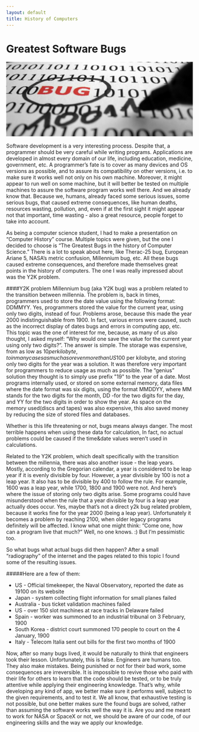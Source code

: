 ```yaml
---
layout: default
title: History of Computers
---
```

# Greatest Software Bugs

<div class="custom-image"><img src="images/bug-software.png" /></div>

Software development is a very interesting process. Despite that, a programmer should be very careful while writing programs. Applications are developed in almost every domain of our life, including education, medicine, government, etc. A programmer’s fate is to cover as many devices and OS versions as possible, and to assure its compatibility on other versions, i.e. to make sure it works well not only on his own machine.  Moreover, it might appear to run well on some machine, but it will better be tested on multiple machines to assure the software program works well there. And we already know that. Because we, humans, already faced some serious issues, some serious bugs, that caused extreme consequences, like human deaths, resources wasting, pollution, and, even if at the first sight it might appear not that important, time wasting - also a great resource, people forget to take into account. <br />


As being a computer science student, I had to make a presentation on “Computer History” course. Multiple topics were given, but the one I decided to choose is “The Greatest Bugs in the history of Computer Science.” There is a lot to speak about here, like  Therac-25 bug,  European Ariane 5, NASA’s metric confusion, Millennium bug, etc. All these bugs caused extreme consequences, and therefore made themselves great points in the history of computers. The one I was really impressed about was the Y2K problem.

####Y2K problem
Millennium bug (aka Y2K bug) was a problem related to the transition between millennia. The problem is, back in times, programmers used to store the date value using the following format: DDMMYY. Yes, programmers stored the value for the current year, using only two digits, instead of four. Problems arose, because this made the year 2000 indistinguishable from 1900. In fact, various errors were caused, such as the incorrect display of dates bugs and errors in computing app, etc. This topic was the one of interest for me, because, as many of us also thought, I asked myself: “Why would one save the value for the current year using only two digits?”. The answer is simple. The storage was expensive, from as low as $10 per kilobyte, to in many cases as much as or even more than US$100 per kilobyte, and storing only two digits for the year was a solution. It was therefore very important for programmers to reduce usage as much as possible. The “genius” solution they thought is to simply use prefix "19" to the year of a date. Most programs internally used, or stored on some external memory, data files where the date format was six digits, using the format MMDDYY, where MM stands for the two digits for the month, DD -for the two digits for the day, and YY for the two digits in order to show the year. As space on the memory used(discs and tapes) was also expensive, this also saved money by reducing the size of stored files and databases.<br />

Whether is this life threatening or not, bugs means always danger. The most terrible happens when using these data for calculation, In fact, no actual problems could be caused if the time&date values weren’t used in calculations. <br />

Related to the Y2K problem, which dealt specifically with the transition between the millennia, there was also another issue - the leap years. Mostly, according to the Gregorian calendar, a year is considered to be leap year if it is evenly divisible by four. However, a year divisible by 100 is not a leap year. It also has to be divisible by 400 to follow the rule. For example, 1600 was a leap year, while 1700, 1800 and 1900 were not. And here’s where the issue of storing only two digits arise. Some programs could have misunderstood when the rule that a year divisible by four is a leap year actually does occur. Yes, maybe that’s not a direct y2k bug related problem, because it works fine for the year 2000 (being a leap year). Unfortunately it becomes a problem by reaching 2100, when older legacy programs definitely will be affected. I know what one might think: “Come one, how can a program live that much?” Well, no one knows. :) But I’m pessimistic too.<br />


So what bugs what actual bugs did then happen? After a small “radiography” of the internet and the pages related to this topic I found some of the resulting issues. <br />

#####Here are a few of them:
<ul>
  <li>US - Official timekeeper, the Naval Observatory, reported the date as 19100 on its website</li>
  <li>Japan - system collecting flight information for small planes failed</li>
  <li>Australia - bus ticket validation machines failed</li>
  <li>US - over 150 slot machines at race tracks in Delaware failed</li>
  <li>Spain - worker was summoned to an industrial tribunal on 3 February, 1900</li>
  <li>South Korea - district court summoned 170 people to court on the 4 January, 1900</li>
  <li>Italy - Telecom Italia sent out bills for the first two months of 1900</li>
</ul>


Now, after so many bugs lived, it would be naturally to think that engineers took their lesson. Unfortunately, this is false. Engineers are humans too. They also make mistakes. Being punished or not for their bad work, some consequences are irreversible. It is impossible to revive those who paid with their life for others to learn that the code should be tested, or to be truly attentive while applying their engineering knowledge. That’s why, while developing any kind of app, we better make sure it performs well, subject to the given requirements, and to test it. We all know, that exhaustive testing is not possible, but one better makes sure the found bugs are solved, rather than assuming the software works well the way it is. Are you and me meant to work for NASA or SpaceX or not, we should be aware of our code, of our engineering skills and the way we apply our knowledge. <br />




